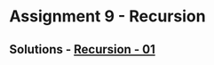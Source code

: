 # Assignment 9 - Recursion

## Solutions - [Recursion - 01](https://github.com/MadhavSahi/FullStack-JavaScript-2022-23/tree/main/PlacementProgramAssignment_MadhavSahi/09-Recursion "All Solutions")